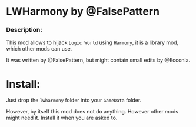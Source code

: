 # LWHarmony by @FalsePattern

### Description:

This mod allows to hijack `Logic World` using `Harmony`, it is a library mod, which other mods can use.

It was written by @FalsePattern, but might contain small edits by @Ecconia.

# Install:

Just drop the `lwharmony` folder into your `GameData` folder.

However, by itself this mod does not do anything. However other mods might need it. Install it when you are asked to.

